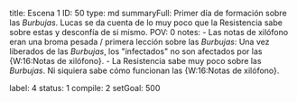 title:          Escena 1
ID:             50
type:           md
summaryFull:    Primer día de formación sobre las *Burbujas*. Lucas se da cuenta de lo muy poco que la Resistencia sabe sobre estas y desconfía de si mismo.
POV:            0
notes:          - Las notas de xilófono eran una broma pesada / primera lección sobre las *Burbujas*: Una vez liberados de las *Burbujas*, los "infectados" no son afectados por las {W:16:Notas de xilófono}.
                - La Resistencia sabe muy poco sobre las *Burbujas*. Ni siquiera sabe cómo funcionan las {W:16:Notas de xilófono}.
                
                
label:          4
status:         1
compile:        2
setGoal:        500


